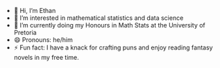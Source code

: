 - 👋 Hi, I’m Ethan
- 👀 I’m interested in mathematical statistics and data science
- 🌱 I’m currently doing my Honours in Math Stats at the University of Pretoria
- 😄 Pronouns: he/him
- ⚡ Fun fact: I have a knack for crafting puns and enjoy reading fantasy novels in my free time.

<!---
ethanjohlsmith/ethanjohlsmith is a ✨ special ✨ repository because its `README.md` (this file) appears on your GitHub profile.
You can click the Preview link to take a look at your changes.
--->
